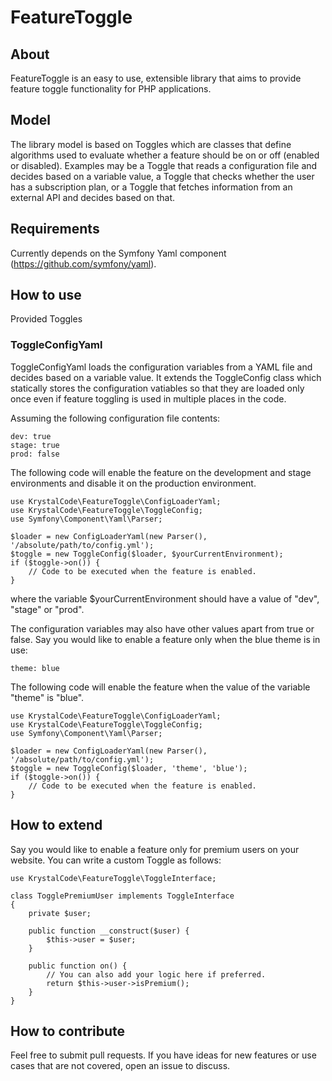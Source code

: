 # FeatureToggle

## About

FeatureToggle is an easy to use, extensible library that aims to provide feature toggle functionality for PHP applications.

## Model

The library model is based on Toggles which are classes that define algorithms used to evaluate whether a feature should be on or off (enabled or disabled). Examples may be a Toggle that reads a configuration file and decides based on a variable value, a Toggle that checks whether the user has a subscription plan, or a Toggle that fetches information from an external API and decides based on that.

## Requirements

Currently depends on the Symfony Yaml component (https://github.com/symfony/yaml).

## How to use

Provided Toggles

### ToggleConfigYaml

ToggleConfigYaml loads the configuration variables from a YAML file and decides based on a variable value. It extends the ToggleConfig class which statically stores the configuration vatiables so that they are loaded only once even if feature toggling is used in multiple places in the code.

Assuming the following configuration file contents:

```
dev: true
stage: true
prod: false
```

The following code will enable the feature on the development and stage environments and disable it on the production environment.

```
use KrystalCode\FeatureToggle\ConfigLoaderYaml;
use KrystalCode\FeatureToggle\ToggleConfig;
use Symfony\Component\Yaml\Parser;

$loader = new ConfigLoaderYaml(new Parser(), '/absolute/path/to/config.yml');
$toggle = new ToggleConfig($loader, $yourCurrentEnvironment);
if ($toggle->on()) {
    // Code to be executed when the feature is enabled.
}
```

where the variable $yourCurrentEnvironment should have a value of "dev", "stage" or "prod".

The configuration variables may also have other values apart from true or false. Say you would like to enable a feature only when the blue theme is in use:

```
theme: blue
```

The following code will enable the feature when the value of the variable "theme" is "blue".

```
use KrystalCode\FeatureToggle\ConfigLoaderYaml;
use KrystalCode\FeatureToggle\ToggleConfig;
use Symfony\Component\Yaml\Parser;

$loader = new ConfigLoaderYaml(new Parser(), '/absolute/path/to/config.yml');
$toggle = new ToggleConfig($loader, 'theme', 'blue');
if ($toggle->on()) {
    // Code to be executed when the feature is enabled.
}
```

## How to extend

Say you would like to enable a feature only for premium users on your website. You can write a custom Toggle as follows:

```
use KrystalCode\FeatureToggle\ToggleInterface;

class TogglePremiumUser implements ToggleInterface
{
    private $user;

    public function __construct($user) {
        $this->user = $user;
    }

    public function on() {
        // You can also add your logic here if preferred.
        return $this->user->isPremium();
    }
}
```

## How to contribute

Feel free to submit pull requests. If you have ideas for new features or use cases that are not covered, open an issue to discuss.
